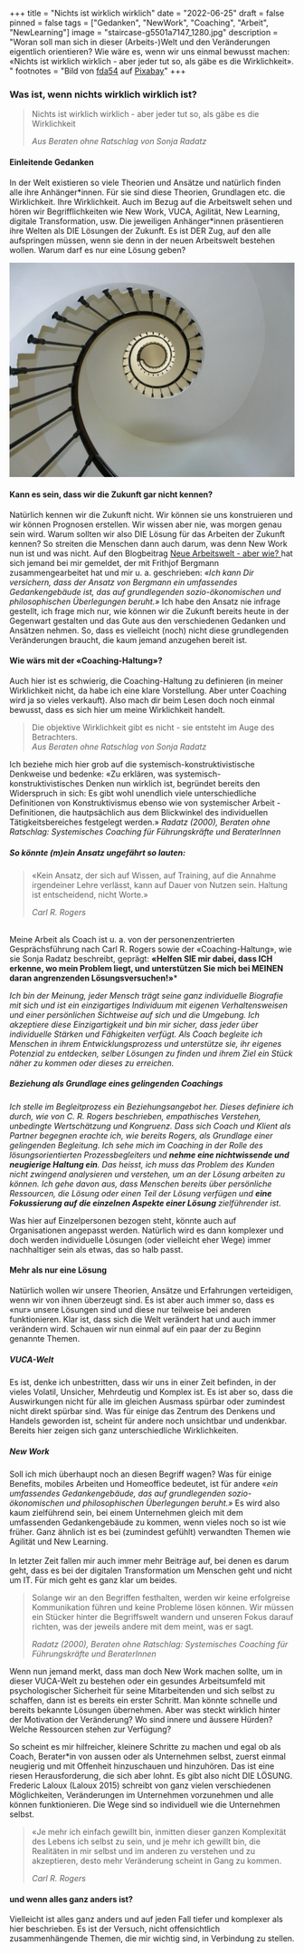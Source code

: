 +++
title = "Nichts ist wirklich wirklich"
date = "2022-06-25"
draft = false
pinned = false
tags = ["Gedanken", "NewWork", "Coaching", "Arbeit", "NewLearning"]
image = "staircase-g5501a7147_1280.jpg"
description = "Woran soll man sich in dieser (Arbeits-)Welt und den Veränderungen eigentlich orientieren? Wie wäre es, wenn wir uns einmal bewusst machen: «Nichts ist wirklich wirklich - aber jeder tut so, als gäbe es die Wirklichkeit». "
footnotes = "Bild von [fda54](https://pixabay.com/de/users/fda54-145996/?utm_source=link-attribution&utm_medium=referral&utm_campaign=image&utm_content=274614) auf [Pixabay](https://pixabay.com/de/?utm_source=link-attribution&utm_medium=referral&utm_campaign=image&utm_content=274614)"
+++
### Was ist, wenn nichts wirklich wirklich ist?

> Nichts ist wirklich wirklich - aber jeder tut so, als gäbe es die Wirklichkeit
>
> *Aus Beraten ohne Ratschlag von Sonja Radatz*

#### Einleitende Gedanken

In der Welt existieren so viele Theorien und Ansätze und natürlich finden alle ihre Anhänger\*innen. Für sie sind diese Theorien, Grundlagen etc. die Wirklichkeit. Ihre Wirklichkeit. Auch im Bezug auf die Arbeitswelt sehen und hören wir Begrifflichkeiten wie New Work, VUCA, Agilität, New Learning, digitale Transformation, usw. Die jeweiligen Anhänger\*innen präsentieren ihre Welten als DIE Lösungen der Zukunft. Es ist DER Zug, auf den alle aufspringen müssen, wenn sie denn in der neuen Arbeitswelt bestehen wollen. Warum darf es nur eine Lösung geben? 

![](staircase-g5501a7147_1280.jpg)

#### Kann es sein, dass wir die Zukunft gar nicht kennen?

Natürlich kennen wir die Zukunft nicht. Wir können sie uns konstruieren und wir können Prognosen erstellen. Wir wissen aber nie, was morgen genau sein wird. Warum sollten wir also DIE Lösung für das Arbeiten der Zukunft kennen? So streiten die Menschen dann auch darum, was denn New Work nun ist und was nicht. Auf den Blogbeitrag [Neue Arbeitswelt - aber wie? ](https://www.bensblog.ch/anders/)hat sich jemand bei mir gemeldet, der mit Frithjof Bergmann zusammengearbeitet hat und mir u. a. geschrieben: *«Ich kann Dir versichern, dass der Ansatz von Bergmann ein umfassendes Gedankengebäude ist, das auf grundlegenden sozio-ökonomischen und philosophischen Überlegungen beruht.»* Ich habe den Ansatz nie infrage gestellt, ich frage mich nur, wie können wir die Zukunft bereits heute in der Gegenwart gestalten und das Gute aus den verschiedenen Gedanken und Ansätzen nehmen. So, dass es vielleicht (noch) nicht diese grundlegenden Veränderungen braucht, die kaum jemand anzugehen bereit ist. 

#### Wie wärs mit der «Coaching-Haltung»?

Auch hier ist es schwierig, die Coaching-Haltung zu definieren (in meiner Wirklichkeit nicht, da habe ich eine klare Vorstellung. Aber unter Coaching wird ja so vieles verkauft). Also mach dir beim Lesen doch noch einmal bewusst, dass es sich hier um meine Wirklichkeit handelt. 

> Die objektive Wirklichkeit gibt es nicht - sie entsteht im Auge des Betrachters.\
> *Aus Beraten ohne Ratschlag von Sonja Radatz* 

Ich beziehe mich hier grob auf die systemisch-konstruktivistische Denkweise und bedenke: «Zu erklären, was systemisch-konstruktivistisches Denken nun wirklich ist, begründet bereits den Widerspruch in sich: Es gibt wohl unendlich viele unterschiedliche Definitionen von Konstruktivismus ebenso wie von systemischer Arbeit - Definitionen, die hautpsächlich aus dem Blickwinkel des individuellen Tätigkeitsbereiches festgelegt werden.» *Radatz (2000), Beraten ohne Ratschlag: Systemisches Coaching für Führungskräfte und BeraterInnen*

##### So könnte (m)ein Ansatz ungefährt so lauten:

> «Kein Ansatz, der sich auf Wissen, auf Training, auf die Annahme irgendeiner Lehre verlässt, kann auf Dauer von Nutzen sein. Haltung ist entscheidend, nicht Worte.» 
>
> *Carl R. Rogers* 

\
Meine Arbeit als Coach ist u. a. von der personenzentrierten Gesprächsführung nach Carl R. Rogers sowie der «Coaching-Haltung», wie sie Sonja Radatz beschreibt, geprägt: **«Helfen SIE mir dabei, dass ICH erkenne, wo mein Problem liegt, und unterstützen Sie mich bei MEINEN daran angrenzenden Lösungsversuchen!»*** 

*Ich bin der Meinung, jeder Mensch trägt seine ganz individuelle Biografie mit sich und ist ein einzigartiges Individuum mit eigenen Verhaltensweisen und einer persönlichen Sichtweise auf sich und die Umgebung. Ich akzeptiere diese Einzigartigkeit und bin mir sicher, dass jeder über individuelle Stärken und Fähigkeiten verfügt. Als Coach begleite ich Menschen in ihrem Entwicklungsprozess und unterstütze sie, ihr eigenes Potenzial zu entdecken, selber Lösungen zu finden und ihrem Ziel ein Stück näher zu kommen oder dieses zu erreichen.* 

##### ***Beziehung als Grundlage eines gelingenden Coachings***

*Ich stelle im Begleitprozess ein Beziehungsangebot her. Dieses definiere ich durch, wie von C. R. Rogers beschrieben, empathisches Verstehen, unbedingte Wertschätzung und Kongruenz. Dass sich Coach und Klient als Partner begegnen erachte ich, wie bereits Rogers, als Grundlage einer gelingenden Begleitung. Ich sehe mich im Coaching in der Rolle des lösungsorientierten Prozessbegleiters und **nehme eine nichtwissende und neugierige Haltung ein**. Das heisst, ich muss das Problem des Kunden nicht zwingend analysieren und verstehen, um an der Lösung arbeiten zu können. Ich gehe davon aus, dass Menschen bereits über persönliche Ressourcen, die Lösung oder einen Teil der Lösung verfügen und **eine Fokussierung auf die einzelnen Aspekte einer Lösung** zielführender ist.*

Was hier auf Einzelpersonen bezogen steht, könnte auch auf Organisationen angepasst werden. Natürlich wird es dann komplexer und doch werden individuelle Lösungen (oder vielleicht eher Wege) immer nachhaltiger sein als etwas, das so halb passt. 

#### Mehr als nur eine Lösung

Natürlich wollen wir unsere Theorien, Ansätze und Erfahrungen verteidigen, wenn wir von ihnen überzeugt sind. Es ist aber auch immer so, dass es «nur» unsere Lösungen sind und diese nur teilweise bei anderen funktionieren. Klar ist, dass sich die Welt verändert hat und auch immer verändern wird. Schauen wir nun einmal auf ein paar der zu Beginn genannte Themen.

##### VUCA-Welt

Es ist, denke ich unbestritten, dass wir uns in einer Zeit befinden, in der vieles Volatil, Unsicher, Mehrdeutig und Komplex ist. Es ist aber so, dass die Auswirkungen nicht für alle im gleichen Ausmass spürbar oder zumindest nicht direkt spürbar sind. Was für einige das Zentrum des Denkens und Handels geworden ist, scheint für andere noch unsichtbar und undenkbar. Bereits hier zeigen sich ganz unterschiedliche Wirklichkeiten. 

##### New Work

Soll ich mich überhaupt noch an diesen Begriff wagen? Was für einige Benefits, mobiles Arbeiten und Homeoffice bedeutet, ist für andere «*ein umfassendes Gedankengebäude, das auf grundlegenden sozio-ökonomischen und philosophischen Überlegungen beruht.»* Es wird also kaum zielführend sein, bei einem Unternehmen gleich mit dem umfassenden Gedankengebäude zu kommen, wenn vieles noch so ist wie früher. Ganz ähnlich ist es bei (zumindest gefühlt) verwandten Themen wie Agilität und New Learning.\
\
In letzter Zeit fallen mir auch immer mehr Beiträge auf, bei denen es darum geht, dass es bei der digitalen Transformation um Menschen geht und nicht um IT. Für mich geht es ganz klar um beides. 

> Solange wir an den Begriffen festhalten, werden wir keine erfolgreise Kommunikation führen und keine Probleme lösen können. Wir müssen ein Stücker hinter die Begriffswelt wandern und unseren Fokus darauf richten, was der jeweils andere mit dem meint, was er sagt. 
>
> *Radatz (2000), Beraten ohne Ratschlag: Systemisches Coaching für Führungskräfte und BeraterInnen*

Wenn nun jemand merkt, dass man doch New Work machen sollte, um in dieser VUCA-Welt zu bestehen oder ein gesundes Arbeitsumfeld mit psychologischer Sicherheit für seine Mitarbeitenden und sich selbst zu schaffen, dann ist es bereits ein erster Schritt. Man könnte schnelle und bereits bekannte Lösungen übernehmen. Aber was steckt wirklich hinter der Motivation der Veränderung? Wo sind innere und äussere Hürden? Welche Ressourcen stehen zur Verfügung? 

So scheint es mir hilfreicher, kleinere Schritte zu machen und egal ob als Coach, Berater*in von aussen oder als Unternehmen selbst, zuerst einmal neugierig und mit Offenheit hinzuschauen und hinzuhören. Das ist eine riesen Herausforderung, die sich aber lohnt. Es gibt also nicht DIE LÖSUNG. Frederic Laloux (Laloux 2015) schreibt von ganz vielen verschiedenen Möglichkeiten, Veränderungen im Unternehmen vorzunehmen und alle können funktionieren. Die Wege sind so individuell wie die Unternehmen selbst.  

> «Je mehr ich einfach gewillt bin, inmitten dieser ganzen Komplexität des Lebens ich selbst zu sein, und je mehr ich gewillt bin, die Realitäten in mir selbst und im anderen zu verstehen und zu akzeptieren, desto mehr Veränderung scheint in Gang zu kommen.
>
>  *Carl R. Rogers*

#### und wenn alles ganz anders ist?

Vielleicht ist alles ganz anders und auf jeden Fall tiefer und komplexer als hier beschrieben. Es ist der Versuch, nicht offensichtlich zusammenhängende Themen, die mir wichtig sind, in Verbindung zu stellen.